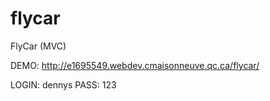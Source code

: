 # flycar
FlyCar (MVC)

DEMO: http://e1695549.webdev.cmaisonneuve.qc.ca/flycar/

LOGIN: dennys
PASS: 123
